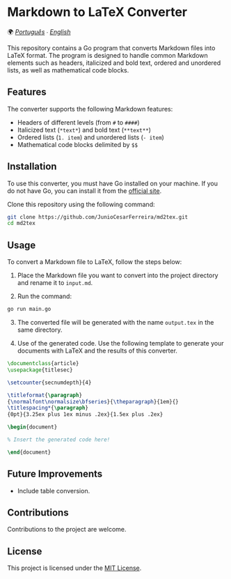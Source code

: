 # Markdown to LaTeX Converter

🌍 *[Português](README.md) ∙ [English](README_en.md)*

This repository contains a Go program that converts Markdown files into LaTeX format. The program is designed to handle common Markdown elements such as headers, italicized and bold text, ordered and unordered lists, as well as mathematical code blocks.

## Features

The converter supports the following Markdown features:

- Headers of different levels (from `#` to `####`)
- Italicized text (`*text*`) and bold text (`**text**`)
- Ordered lists (`1. item`) and unordered lists (`- item`)
- Mathematical code blocks delimited by `$$`

## Installation

To use this converter, you must have Go installed on your machine. If you do not have Go, you can install it from the [official site](https://golang.org/dl/).

Clone this repository using the following command:

```bash
git clone https://github.com/JunioCesarFerreira/md2tex.git
cd md2tex
```

## Usage

To convert a Markdown file to LaTeX, follow the steps below:

1. Place the Markdown file you want to convert into the project directory and rename it to `input.md`.

2. Run the command:

```bash
go run main.go
```

3. The converted file will be generated with the name `output.tex` in the same directory.

4. Use of the generated code. Use the following template to generate your documents with LaTeX and the results of this converter.

```tex
\documentclass{article}
\usepackage{titlesec}

\setcounter{secnumdepth}{4}

\titleformat{\paragraph}
{\normalfont\normalsize\bfseries}{\theparagraph}{1em}{}
\titlespacing*{\paragraph}
{0pt}{3.25ex plus 1ex minus .2ex}{1.5ex plus .2ex}

\begin{document}

% Insert the generated code here!

\end{document}
```

## Future Improvements

- Include table conversion.


## Contributions

Contributions to the project are welcome.

## License

This project is licensed under the [MIT License](LICENSE).